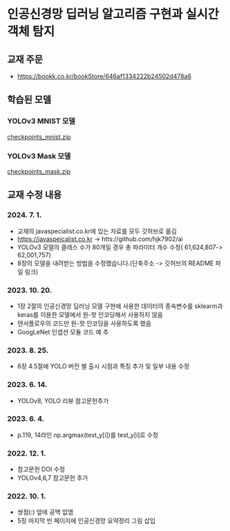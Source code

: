 # 인공신경망 딥러닝 알고리즘 구현과 실시간 객체 탐지

## 교재 주문
* https://bookk.co.kr/bookStore/646af1334222b24502d478a6

## 학습된 모델
### YOLOv3 MNIST 모델
[checkpoints_mnist.zip](https://drive.google.com/file/d/16Lzowa8Hh4ggCcGCBC1Qgf89VEI8o0WU/view?usp=sharing)

### YOLOv3 Mask 모델
[checkpoints_mask.zip](https://drive.google.com/file/d/19udN0Q881hFrYQ-eEuXQjywFXoRFzKl0/view?usp=sharing)

## 교재 수정 내용
### 2024. 7. 1.
 - 교재의 javaspecialist.co.kr에 있는 자료를 모두 깃허브로 옮김
 - https://javaspeicalist.co.kr -> htts://github.com/hjk7902/ai
 - YOLOv3 모델의 클래스 수가 80개일 경우 총 파라미터 개수 수정( 61,624,807-> 62,001,757)
 - 8장의 모델을 내려받는 방법을 수정했습니다.(단축주소 -> 깃허브의 README 파일 링크)
### 2023. 10. 20.
 - 1장 2절의 인공신경망 딥러닝 모델 구현에 사용한 데이터의 종속변수를 sklearm과 keras를 이용한 모델에서 원-핫 인코딩해서 사용하지 않음
 - 텐서플로우의 코드만 원-핫 인코딩을 사용하도록 했음 
 - GoogLeNet 인셉션 모듈 코드 예 추

### 2023. 8. 25.
 - 6장 4.5절에 YOLO 버전 별 출시 시점과 특징 추가 및 일부 내용 수정 

### 2023. 6. 14.
 - YOLOv8, YOLO 리뷰 참고문헌추가

### 2023. 6. 4.
 - p.119, 14라인 np.argmax(test_y[i])를 test_y[i]로 수정

### 2022. 12. 1.
 - 참고문헌 DOI 수정
 - YOLOv4,6,7 참고문헌 추가

### 2022. 10. 1.
 - 쌍점(:) 앞에 공백 없앰
 - 5장 마지막 빈 페이지에 인공신경망 요약정리 그림 삽입
